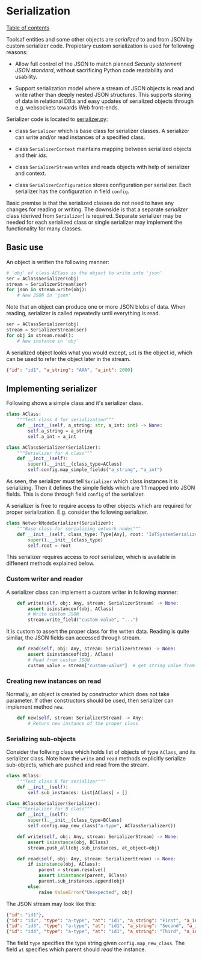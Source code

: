 # Serialization

[Table of contents](README.md)

Toolsaf entities and some other objects are _serialized_ to and from JSON by custom serializer code.
Propietary custom serialization is used for following reasons:

  - Allow full control of the JSON to match planned _Security statement JSON standard_, without sacrificing Python code readability and usability.

  - Support serialization model where a stream of JSON objects is read and write rather
  than deeply nested JSON structures.
  This supports storing of data in relational DB:s and easy updates of serialized objects
  through e.g. websockets towards Web front-ends.

Serializer code is located to [serializer.py](../../toolsaf/common/serializer/serializer.py):

  - class `Serializer` which is base class for serializer classes.
    A serializer can write and/or read instances of a specified class.

  - class `SerializerContext` maintains mapping between serialized objects and their _ids_.

  - class `SerializerStream` writes and reads objects with help of serializer and context.

  - class `SerializerConfiguration` stores configuration per serializer.
    Each serializer has the configuration in field `config`.

Basic premise is that the serialized classes do not need to have any changes for reading or writing.
The downside is that a separate _serializer_ class (derived from `Serializer`) is required.
Separate serializer may be needed for each serialized class or single serializer may
implement the functionality for many classes.

## Basic use

An object is written the following manner:
```python
# 'obj' of class AClass is the object to write into 'json'
ser = AClassSerializer(obj)
stream = SerializerStream(ser)
for json in stream.write(obj):
    # New JSON in 'json'
```

Note that an object can produce one or more JSON blobs of data.
When reading, serializer is called repeatedly until everything is read.

```python
ser = AClassSerializer(obj)
stream = SerializerStream(ser)
for obj in stream.read():
    # New instance in 'obj'
```

A serialized object looks what you would except, `id1` is the object id, which can be
used to refer the object later in the stream.
```json
{"id": "id1", "a_string": "AAA", "a_int": 2000}
```

## Implementing serializer

Following shows a simple class and it's serializer class.

```python
class AClass:
    """Test class A for serialization"""
    def __init__(self, a_string: str, a_int: int) -> None:
        self.a_string = a_string
        self.a_int = a_int

class AClassSerializer(Serializer):
    """Serializer for A class"""
    def __init__(self):
        super().__init__(class_type=AClass)
        self.config.map_simple_fields("a_string", "a_int")
```

As seen, the serializer must tell `Serializer` which class instances it is 
serializing. Then it defines the simple fields which are 1:1 mapped into JSON fields.
This is done through field `config` of the serializer.

A serializer is free to require access to other objects which are required
for proper serialization. E.g. consider the following serializer.
```python
class NetworkNodeSerializer(Serializer):
    """Base class for serializing network nodes"""
    def __init__(self, class_type: Type[Any], root: 'IoTSystemSerializer') -> None:
        super().__init__(class_type)
        self.root = root
```
This serializer requires access to _root_ serializer, which is available in diffenent
methods explained below.

### Custom writer and reader

A serializer class can implement a custom writer in following manner:
```python
    def write(self, obj: Any, stream: SerializerStream) -> None:
        assert isinstanceof(obj, AClass)
        # Write custom JSON
        stream.write_field("custom-value", "...")
```

It is custom to assert the proper class for the writen data.
Reading is quite similar, the JSON fields can accessed through stream.

```python
    def read(self, obj: Any, stream: SerializerStream) -> None:
        assert isinstanceof(obj, AClass)
        # Read from custom JSON
        custom_value = stream["custom-value"]  # get string value from JSON field
```

### Creating new instances on read

Normally, an object is created by constructor which does not take parameter.
If other constructors should be used, then serializer can implement
method `new`.

```python
    def new(self, stream: SerializerStream) -> Any:
        # Return new instance of the proper class
```

### Serializing sub-objects

Consider the follwing class which holds list of objects of type `AClass`,
and its serializer class.
Note how the `write` and `read` methods explicitly serialize sub-objects, which
are pushed and read from the stream.

```python
class BClass:
    """Test class B for serializer"""
    def __init__(self):
        self.sub_instances: List[AClass] = []

class BClassSerializer(Serializer):
    """Serializer for B class"""
    def __init__(self):
        super().__init__(class_type=BClass)
        self.config.map_new_class("a-type", AClassSerializer())

    def write(self, obj: Any, stream: SerializerStream) -> None:
        assert isinstance(obj, BClass)
        stream.push_all(obj.sub_instances, at_object=obj)

    def read(self, obj: Any, stream: SerializerStream) -> None:
        if isinstance(obj, AClass):
            parent = stream.resolve()
            assert isinstance(parent, BClass)
            parent.sub_instances.append(obj)
        else:
            raise ValueError("Unexpected", obj)
```

The JSON stream may look like this:
```json
{"id": "id1"},
{"id": "id2", "type": "a-type", "at": "id1", "a_string": "First", "a_int": 101},
{"id": "id3", "type": "a-type", "at": "id1", "a_string": "Second", "a_int": 102},
{"id": "id4", "type": "a-type", "at": "id1", "a_string": "Third", "a_int": 103},
```

The field `type` specifies the type string given `config.map_new_class`.
The field `at` specifies which parent should _read_ the instance.

